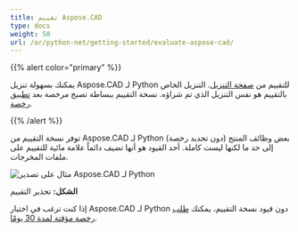 ```yaml
---
title: تقييم Aspose.CAD
type: docs
weight: 50
url: /ar/python-net/getting-started/evaluate-aspose-cad/
---
```


{{% alert color="primary" %}}

يمكنك بسهولة تنزيل Aspose.CAD لـ Python للتقييم من [صفحة التنزيل](https://downloads.aspose.com/cad/python-net). التنزيل الخاص بالتقييم هو نفس التنزيل الذي تم شراؤه. نسخة التقييم ببساطة تصبح مرخصة بعد [تطبيق رخصة](/cad/python-net/licensing/).

{{% /alert %}}

توفر نسخة التقييم من Aspose.CAD لـ Python (دون تحديد رخصة) بعض وظائف المنتج إلى حد ما لكنها ليست كاملة. أحد القيود هو أنها تضيف دائماً علامة مائية للتقييم على ملفات المخرجات.

![مثال على تصدير Aspose.CAD لـ Python](/_assets/jasper/AreaChartReport.jpg)

**الشكل:** تحذير التقييم

إذا كنت ترغب في اختبار Aspose.CAD لـ Python دون قيود نسخة التقييم، يمكنك [طلب رخصة مؤقتة لمدة 30 يومًا](https://purchase.aspose.com/temporary-license).
